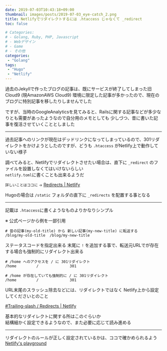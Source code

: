 ```yaml
---
date: 2019-07-03T10:43:18+09:00
thumbnail: images/posts/2019-07-03_eye-catch_2.png
title: Netlifyでリダイレクトするには .htaccess じゃなくて _redirect
toc: false

# Categories:
# - Golang, Ruby, PHP, Javascript
# - Webデザイン
# - Game
# - その他
categories:
 - "Golang"
tags:
 - "Hugo"
 - "Netlify"
---
```


過去のJekyllで作ったブログの記事は、既にサービスが終了してしまった旧Cloud9 (現AmazonAWS Cloud9)
環境に限定した記事が多かったので、現在のブログに特別記事を移したりしませんでした

ですが、当時のGoogleAnalyticsを見てみると、Railsに関する記事などが多少なりとも需要があったようなので自分用のメモとしても
少しづつ、昔に書いた記事を復活させていくこととしました

* * *

過去記事へのリンクが現在はデッドリンクになってしまっているので、301リダイレクトをかけようとしたのですが、どうも <code>.htaccess</code> がNetlify上で動作していない様子

調べてみると、Netlifyでリダイレクトさせたい場合は、直下に <code>_redirect</code> のファイルを設置しなくてはいけないらしい  
<code>netlify.toml</code>に書くことも出来るようだ

<small>詳しいことはココに →</small> [Redirects | Netlify](https://www.netlify.com/docs/redirects/)

Hugoの場合は <code>/static</code> フォルダの直下に <code>_redirects</code> を配置する事となる  

* * *

記載は <code>.htaccess</code>に書くようなものよりかなりシンプル  

※ 公式ページから例を一部引用 

```
# 昔の記事(my-old-title) から 新しい記事(my-new-title) に転送する
/blog/my-old-title  /blog/my-new-title 
```

ステータスコードを指定出来る
末尾に <code>!</code> を追加する事で、転送元URLでが存在する場合も強制的にリダイレクト出来る

```
# /home へのアクセスを / に 301リダイレクト
/home         /              301

# /home が存在していても強制的に / に 301リダイレクト
/home         /              301
```

URL末尾のスラッシュ除去などには、リダイレクトではなく Netlify上から設定してくださいとのこと

[#Trailing-slash / Redirects  | Netlify](https://www.netlify.com/docs/redirects/#trailing-slash)


基本的なリダイレクトに関する所はこのぐらいか  
結構細かく設定できるようなので、また必要に応じて読み進める

* * *

リダイレクトのルールが正しく設定されているかは、ココで確かめられるよう  
[Netlify's playground](https://play.netlify.com/redirects)